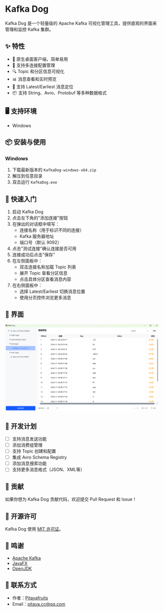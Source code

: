# Kafka Dog

Kafka Dog 是一个轻量级的 Apache Kafka 可视化管理工具，提供直观的界面来管理和监控 Kafka 集群。

## ✨ 特性

- 🚀 原生桌面客户端，简单易用
- 📝 支持多连接配置管理
- 🔍 Topic 和分区信息可视化
- 📊 消息查看和实时预览
- 🎯 支持 Latest/Earliest 消息定位
- 📦 支持 String、Avro、Protobuf 等多种数据格式

## 🖥 支持环境

- Windows

## 📦 安装与使用

### Windows
1. 下载最新版本的 `KafkaDog-windows-x64.zip`
2. 解压到任意目录
3. 双击运行 `KafkaDog.exe`

## 🚀 快速入门

1. 启动 Kafka Dog
2. 点击左下角的"添加连接"按钮
3. 在弹出的对话框中填写：
    - 连接名称（用于标识不同的连接）
    - Kafka 服务器地址
    - 端口号（默认 9092）
4. 点击"测试连接"确认连接是否可用
5. 连接成功后点击"保存"
6. 在左侧面板中：
    - 双击连接名称加载 Topic 列表
    - 展开 Topic 查看分区信息
    - 点击具体分区查看消息内容
7. 在右侧面板中：
    - 选择 Latest/Earliest 切换消息位置
    - 使用分页控件浏览更多消息

## 📸 界面

![主界面](./images/kafkadog.png)

## 🔨 开发计划

- [ ] 支持消息发送功能
- [ ] 添加消费组管理
- [ ] 支持 Topic 创建和配置
- [ ] 集成 Avro Schema Registry
- [ ] 添加消息搜索功能
- [ ] 支持更多消息格式（JSON、XML等）

## 🤝 贡献

如果你想为 Kafka Dog 贡献代码，欢迎提交 Pull Request 和 Issue！


## 📄 开源许可

Kafka Dog 使用 [MIT 许可证](./LICENSE)。

## 🙏 鸣谢

- [Apache Kafka](https://kafka.apache.org/)
- [JavaFX](https://openjfx.io/)
- [OpenJDK](https://openjdk.java.net/)

## 📧 联系方式

- 作者：[Pitayafruits](https://github.com/Pitayafruits)
- Email：[pitaya.cc@qq.com]()
